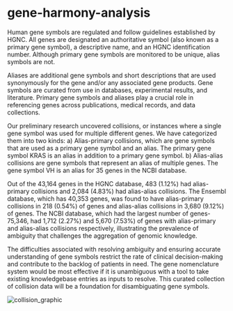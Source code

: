 # gene-harmony-analysis
Human gene symbols are regulated and follow guidelines established by HGNC. All genes are designated an authoritative symbol (also known as a primary gene symbol), a descriptive name, and an HGNC identification number. Although primary gene symbols are monitored to be unique, alias symbols are not. 

Aliases are additional gene symbols and short descriptions that are used synonymously for the gene and/or any associated gene products. Gene symbols are curated from use in databases, experimental results, and literature. Primary gene symbols and aliases play a crucial role in referencing genes across publications, medical records, and data collections. 

Our preliminary research uncovered collisions, or instances where a single gene symbol was used for multiple different genes. We have categorized them into two kinds: 
a) Alias-primary collisions, which are gene symbols that are used as a primary gene symbol and an alias. The primary gene symbol KRAS is an alias in addition to a primary gene symbol. 
b) Alias-alias collisions are gene symbols that represent an alias of multiple genes. The gene symbol VH is an alias for 35 genes in the NCBI database. 

Out of the 43,164 genes in the HGNC database, 483 (1.12%) had alias-primary collisions and 2,084 (4.83%) had alias-alias collisions. 
The Ensembl database, which has 40,353 genes, was found to have alias-primary collisions in 218 (0.54%) of genes and alias-alias collisions in 3,680 (9.12%) of genes. 
The NCBI database, which had the largest number of genes- 75,346, had 1,712 (2.27%) and 5,670 (7.53%) of genes with alias-primary and alias-alias collisions respectively, illustrating the prevalence of ambiguity that challenges the aggregation of genomic knowledge. 

The difficulties associated with resolving ambiguity and ensuring accurate understanding of gene symbols restrict the rate of clinical decision-making and contribute to the backlog of patients in need. The gene nomenclature system would be most effective if it is unambiguous with a tool to take existing knowledgebase entries as inputs to resolve. This curated collection of collision data will be a foundation for disambiguating gene symbols.

![collision_graphic](https://github.com/cancervariants/gene-harmony-analysis/assets/109570522/91425d67-0884-4fbc-83ab-e7cfd8bd57bd)

